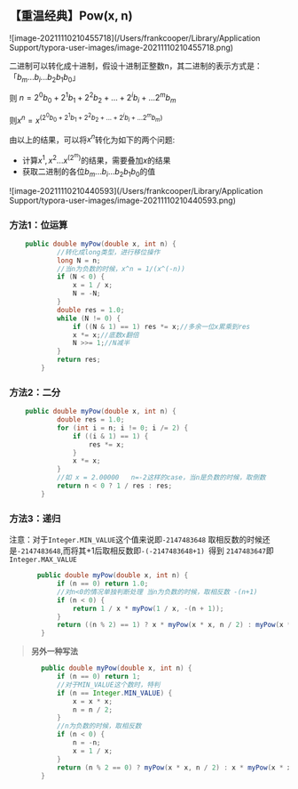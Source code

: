 ## 【重温经典】Pow(x, n)

![image-20211110210455718](/Users/frankcooper/Library/Application Support/typora-user-images/image-20211110210455718.png)

二进制可以转化成十进制，假设十进制正整数n，其二进制的表示方式是：「$b_m...b_i...b_2b_1b_0$​​​」

则 $n=2^0b_0+2^1b_1+2^2b_2+...+2^ib_i+...2^mb_m$​

则$x^n=x^{(2^0b_0+2^1b_1+2^2b_2+...+2^ib_i+...2^mb_m)}$​

由以上的结果，可以将$x^n$转化为如下的两个问题:

- 计算$x^1,x^2...x^{(2^m)}$​的结果，需要叠加$x$的结果
- 获取二进制的各位$b_m...b_i...b_2b_1b_0$​的值

![image-20211110210440593](/Users/frankcooper/Library/Application Support/typora-user-images/image-20211110210440593.png)

### 方法1：位运算

```java
    public double myPow(double x, int n) {
            //转化成long类型，进行移位操作
            long N = n;
            //当n为负数的时候，x^n = 1/(x^(-n))
            if (N < 0) {
                x = 1 / x;
                N = -N;
            }
            double res = 1.0;
            while (N != 0) {
                if ((N & 1) == 1) res *= x;//多余一位x累乘到res
                x *= x;//底数x翻倍
                N >>= 1;//N减半
            }
            return res;
        }
```







### 方法2：二分

```java
    public double myPow(double x, int n) {
            double res = 1.0;
            for (int i = n; i != 0; i /= 2) {
                if ((i & 1) == 1) {
                    res *= x;
                }
                x *= x;
            }
            //如 x = 2.00000   n=-2这样的case，当n是负数的时候，取倒数
            return n < 0 ? 1 / res : res;
        }
```



### 方法3：递归

注意：对于`Integer.MIN_VALUE`这个值来说即`-2147483648` 取相反数的时候还是`-2147483648`,而将其+1后取相反数即`-(-2147483648+1) `得到 `2147483647`即`Integer.MAX_VALUE`

```java
       public double myPow(double x, int n) {
            if (n == 0) return 1.0;
            //对n<0的情况单独判断处理 当n为负数的时候，取相反数 -(n+1)
            if (n < 0) {
                return 1 / x * myPow(1 / x, -(n + 1));
            }
            return ((n % 2) == 1) ? x * myPow(x * x, n / 2) : myPow(x * x, n / 2);
        }
```

> **另外一种写法**

```java
        public double myPow(double x, int n) {
            if (n == 0) return 1;
            //对于MIN_VALUE这个数时，特判
            if (n == Integer.MIN_VALUE) {
                x = x * x;
                n = n / 2;
            }
            //n为负数的时候，取相反数
            if (n < 0) {
                n = -n;
                x = 1 / x;
            }
            return (n % 2 == 0) ? myPow(x * x, n / 2) : x * myPow(x * x, n / 2);
        }
```









